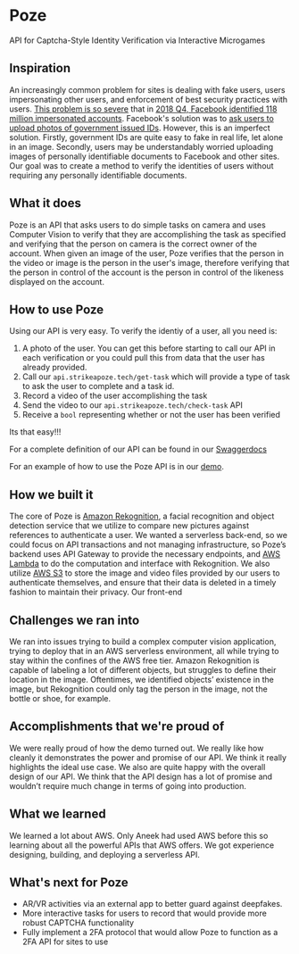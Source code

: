 # Poze
API for Captcha-Style Identity Verification via Interactive Microgames

## Inspiration
An increasingly common problem for sites is dealing with fake users, users impersonating other users, and enforcement of best security practices with users. [This problem is so severe](https://www.nytimes.com/2019/07/28/technology/facebook-military-scam.html) that in [2018 Q4, Facebook identified 118 million impersonated accounts](https://www.nytimes.com/2019/01/30/technology/facebook-fake-accounts.html). Facebook's solution was to [ask users to upload photos of government issued IDs](https://kmph.com/news/local/facebook-is-asking-people-to-submit-their-ids-to-prove-their-accounts-are-real). However, this is an imperfect solution. Firstly, government IDs are quite easy to fake in real life, let alone in an image. Secondly, users may be understandably worried uploading images of personally identifiable documents to Facebook and other sites. Our goal was to create a method to verify the identities of users without requiring any personally identifiable documents. 

## What it does
Poze is an API that asks users to do simple tasks on camera and uses Computer Vision to verify that they are accomplishing the task as specified and verifying that the person on camera is the correct owner of the account. When given an image of the user, Poze verifies that the person in the video or image is the person in the user's image, therefore verifying that the person in control of the account is the person in control of the likeness displayed on the account.

## How to use Poze

Using our API is very easy. To verify the identiy of a user, all you need is:

1. A photo of the user. You can get this before starting to call our API in each verification or you could pull this from data that the user has already provided.
2. Call our `api.strikeapoze.tech/get-task` which will provide a type of task to ask the user to complete and a task id.
3. Record a video of the user accomplishing the task
4. Send the video to our `api.strikeapoze.tech/check-task` API
5. Receive a `bool` representing whether or not the user has been verified

Its that easy!!!

For a complete definition of our API can be found in our [Swaggerdocs](http://eppi.ng/pennapps-xx/swagger/)

For an example of how to use the Poze API is in our [demo](https://github.com/eppingere/pennapps-xx/tree/master/flask_demo_site3). 


## How we built it
The core of Poze is [Amazon Rekognition](https://aws.amazon.com/rekognition/), a facial recognition and object detection service that we utilize to compare new pictures against references to authenticate a user. We wanted a serverless back-end, so we could focus on API transactions and not managing infrastructure, so Poze’s backend uses API Gateway to provide the necessary endpoints, and [AWS Lambda](https://aws.amazon.com/lambda/) to do the computation and interface with Rekognition. We also utilize [AWS S3](https://aws.amazon.com/s3/) to store the image and video files provided by our users to authenticate themselves, and ensure that their data is deleted in a timely fashion to maintain their privacy.
Our front-end 

## Challenges we ran into
We ran into issues trying to build a complex computer vision application, trying to deploy that in an AWS serverless environment, all while trying to stay within the confines of the AWS free tier. 
Amazon Rekognition is capable of labeling a lot of different objects, but struggles to define their location in the image. Oftentimes, we identified objects’ existence in the image, but Rekognition could only tag the person in the image, not the bottle or shoe, for example.

## Accomplishments that we're proud of
We were really proud of how the demo turned out. We really like how cleanly it demonstrates the power and promise of our API. We think it really highlights the ideal use case.
We also are quite happy with the overall design of our API. We think that the API design has a lot of promise and wouldn’t require much change in terms of going into production. 

## What we learned
We learned a lot about AWS. Only Aneek had used AWS before this so learning about all the powerful APIs that AWS offers. We got experience designing, building, and deploying a serverless API.

## What's next for Poze
* AR/VR activities via an external app to better guard against deepfakes.
* More interactive tasks for users to record that would provide more robust CAPTCHA functionality
* Fully implement a 2FA protocol that would allow Poze to function as a 2FA API for sites to use

